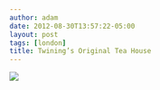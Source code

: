 ```yaml
---
author: adam
date: 2012-08-30T13:57:22-05:00
layout: post
tags: [london]
title: Twining’s Original Tea House
---
```


![](/media/m9l68uhcnq1qga9s2o1_1280.jpg)
